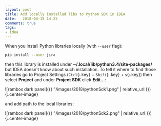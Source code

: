 ```yaml
---
layout: post
title: Add locally installed libs to Python SDK in IDEA
date:   2018-04-15 14:25
comments: true
tags:
- idea
---
```


When you install Python libraries locally (with `--user` flag):

```bash
pip install --user jira
```

then this library is installed under **~/.local/lib/python3.4/site-packages/** but IDEA doesn't know about such installation. To tell it where to find those libraries go to Project Settings (`Ctrl`{:.key} + `Shift`{:.key} + `s`{:.key}) then select **Project** and under **Project SDK** click **Edit...**:

![rambox dark panel]({{ "/images/2018/pythonSdk1.png" | relative_url }}){:.center-image}

and add path to the local libraries:

![rambox dark panel]({{ "/images/2018/pythonSdk2.png" | relative_url }}){:.center-image}
